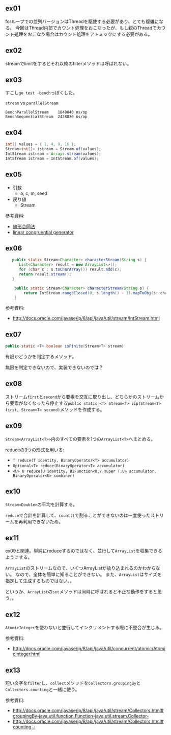## ex01

forループでの並列バージョンはThreadを駆使する必要があり、とても複雑になる。
今回はThread内部でカウント処理をおこなったが、もし親のThreadでカウント処理をおこなう場合はカウント処理をアトミックにする必要がある。

## ex02

streamでlimitをするとそれ以降のfilterメソッドは呼ばれない。

## ex03

すこし`go test -bench`っぽくした。

`stream` vs `parallelStream`

```
BenchParallelStream    1848040 ns/op 
BenchSequentialStream  2428030 ns/op 
```

## ex04

```java
int[] values = { 1, 4, 9, 16 };
Stream<int[]> istream = Stream.of(values);
IntStream istream = Arrays.stream(values);
IntStream istream = IntStream.of(values);
```

## ex05

* 引数
  * a, c, m, seed
* 戻り値
  * Stream<Long>

参考資料:

* [線形合同法](http://ja.wikipedia.org/wiki/%E7%B7%9A%E5%BD%A2%E5%90%88%E5%90%8C%E6%B3%95)
* [linear congruential generator](http://en.wikipedia.org/wiki/Linear_congruential_generator)

## ex06

```java
   public static Stream<Character> characterStream(String s) {
      List<Character> result = new ArrayList<>();
      for (char c : s.toCharArray()) result.add(c);
      return result.stream();
   }
```

```java
	public static Stream<Character> characterStream(String s) {
		return IntStream.rangeClosed(0, s.length() - 1).mapToObj(s::charAt);
	}
```

参考資料:

* http://docs.oracle.com/javase/jp/8/api/java/util/stream/IntStream.html

## ex07

```java
public static <T> boolean isFinite(Stream<T> stream)
```

有限かどうかを判定するメソッド。

無限を判定できないので、実装できないのでは？

## ex08

ストリーム`first`と`second`から要素を交互に取り出し、どちらかのストリームから要素がなくなったら停止する`public static <T> Stream<T> zip(Stream<T> first, Stream<T> second)`メソッドを作成する。

## ex09

`Stream<ArrayList<T>>`内のすべての要素を1つの`ArrayList<T>`へまとめる。

reduceの3つの形式を用いる:

* `T reduce(T identity, BinaryOperator<T> accumulator)`
* `Optional<T> reduce(BinaryOperator<T> accumulator)`
* `<U> U reduce(U identity, BiFunction<U,? super T,U> accumulator, BinaryOperator<U> combiner)`

## ex10

`Stream<Double>`の平均を計算する。

`reduce`で合計を計算して、`count()`で割ることができないのは一度使ったストリームを再利用できないため。

## ex11

ex09と関連。単純にreduceするのではなく、並行して`ArrayList`を収集できるようにする。

`ArrayList`のストリームなので、いくつArrayListが放り込まれるのかわからない。
なので、全体を簡単に知ることができない。
また、`ArrayList`はサイズを指定して生成するものではない。。

というか、`ArrayList`の`set`メソッドは同時に呼ばれると不正な動作をすると思う。。

## ex12

`AtomicInteger`を使わないと並行してインクリメントする際に不整合が生じる。

参考資料:

* http://docs.oracle.com/javase/jp/8/api/java/util/concurrent/atomic/AtomicInteger.html

## ex13

短い文字を`filter`し、`collect`メソッドを`Collectors.groupingBy`と`Collectors.counting`と一緒に使う。

参考資料:

* http://docs.oracle.com/javase/jp/8/api/java/util/stream/Collectors.html#groupingBy-java.util.function.Function-java.util.stream.Collector-
* http://docs.oracle.com/javase/jp/8/api/java/util/stream/Collectors.html#counting--
